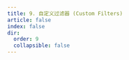 ```yaml
---
title: 9. 自定义过滤器 (Custom Filters)
article: false
index: false
dir:
  order: 9
  collapsible: false
---
```

